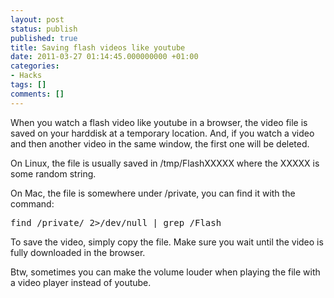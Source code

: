 ```yaml
---
layout: post
status: publish
published: true
title: Saving flash videos like youtube
date: 2011-03-27 01:14:45.000000000 +01:00
categories:
- Hacks
tags: []
comments: []
---
```

When you watch a flash video like youtube in a browser, the video file is saved on your harddisk at a temporary location. And, if you watch a video and then another video in the same window, the first one will be deleted.

On Linux, the file is usually saved in /tmp/FlashXXXXX where the XXXXX is some random string.

On Mac, the file is somewhere under /private, you can find it with the command:
<pre>
find /private/ 2&gt;/dev/null | grep /Flash
</pre>
To save the video, simply copy the file. Make sure you wait until the video is fully downloaded in the browser.

Btw, sometimes you can make the volume louder when playing the file with a video player instead of youtube.

